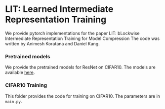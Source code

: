 # LIT: Learned Intermediate Representation Training

We provide pytorch implementations for the paper LIT: bLockwise Intermediate Representation Training for Model Compression
The code was written by Animesh Koratana and Daniel Kang. 

### Pretrained models
We provide the pretrained models for ResNet on CIFAR10. The models are available
[here](TODO).

### CIFAR10 Training
This folder provides the code for training on CIFAR10. The parameters are in
`main.py`.
